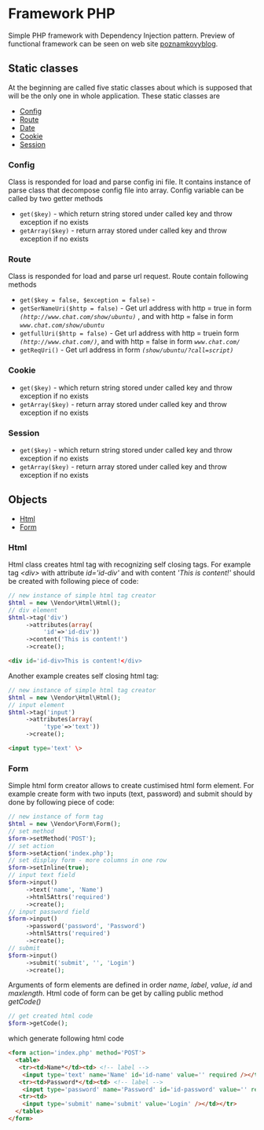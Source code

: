 # Framework PHP
Simple PHP framework with Dependency Injection pattern. Preview of functional framework can be seen on web site [poznamkovyblog](http://poznamkovyblog.cekuj.net). 
## Static classes
At the beginning are called five static classes about which is supposed that will be the only one in whole application. These static classes are
- [Config](#config)
- [Route](#route)
- [Date](#date)
- [Cookie](#cookie)
- [Session](#session)
### Config
Class is responded for load and parse config ini file. It contains instance of parse class that decompose config file into array. Config variable can be called by two getter methods 
- ```get($key)``` - which return string stored under called key and throw exception if no exists 
- ```getArray($key)``` - return array stored under called key and throw exception if no exists
### Route
Class is responded for load and parse url request. Route contain following methods
- ```get($key = false, $exception = false)``` - 
- ```getSerNameUri($http = false)``` - Get url address with http = true in form *`(http://www.chat.com/show/ubuntu)`* , and with http = false in form *`www.chat.com/show/ubuntu`* 
 - ```getfullUri($http = false)``` - Get url address with http = truein form *`(http://www.chat.com/)`*, and with http = false in form *`www.chat.com/`* 
- ```getReqUri()``` - Get url address in form *`(show/ubuntu/?call=script)`*
### Cookie
- ```get($key)``` - which return string stored under called key and throw exception if no exists 
- ```getArray($key)``` - return array stored under called key and throw exception if no exists
### Session
- ```get($key)``` - which return string stored under called key and throw exception if no exists 
- ```getArray($key)``` - return array stored under called key and throw exception if no exists
## Objects
- [Html](#html)
- [Form](#form)
### Html
Html class creates html tag with recognizing self closing tags. For example tag *\<div\>* with attribute *id='id-div'* and with content *'This is content!'* should be created with following piece of code:
```php
// new instance of simple html tag creator
$html = new \Vendor\Html\Html();
// div element
$html->tag('div')
     ->attributes(array(
          'id'=>'id-div'))
     ->content('This is content!')
     ->create();
```
```html
<div id='id-div>This is content!</div>
```
Another example creates self closing html tag:
```php
// new instance of simple html tag creator
$html = new \Vendor\Html\Html();
// input element
$html->tag('input')
     ->attributes(array(
          'type'=>'text'))
     ->create();
```
```html
<input type='text' \>
```
### Form
Simple html form creator allows to create custimised html form element. For example create form with two inputs (text, password) and submit should by done by following piece of code:
```php
// new instance of form tag
$html = new \Vendor\Form\Form();
// set method
$form->setMethod('POST');
// set action
$form->setAction('index.php');
// set display form - more columns in one row
$form->setInline(true);
// input text field
$form->input()
     ->text('name', 'Name')
     ->html5Attrs('required')
     ->create();
// input password field
$form->input()
     ->password('password', 'Password')
     ->html5Attrs('required')
     ->create();
// submit
$form->input()
     ->submit('submit', '', 'Login')
     ->create();
```
Arguments of form elements are defined in order *name*, *label*, *value*, *id* and *maxlength*. Html code of form can be get by calling public method *getCode()*
```php
// get created html code     
$form->getCode();
```
which generate following html code
```html
<form action='index.php' method='POST'>
  <table>
   <tr><td>Name*</td><td> <!-- label -->
    <input type='text' name='Name' id='id-name' value='' required /></td></tr>
   <tr><td>Password*</td><td> <!-- label -->
    <input type='password' name='Password' id='id-password' value='' required /></td></tr>
   <tr><td>
    <input type='submit' name='submit' value='Login' /></td></tr>
  </table>
</form>
```
